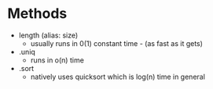 # Methods
- length (alias: size)
  - usually runs in 0(1) constant time - (as fast as it gets)
- .uniq
  - runs in o(n) time
- .sort
  - natively uses quicksort which is log(n) time in general
